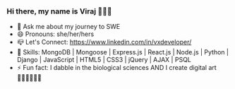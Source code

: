 ### Hi there, my name is Viraj 👩🏻‍💻

- 💬 Ask me about my journey to SWE
- 😄 Pronouns: she/her/hers
- 📪 Let's Connect: https://www.linkedin.com/in/vxdeveloper/
- 🦾 Skills: MongoDB | Mongoose | Express.js | React.js | Node.js | Python | Django | JavaScript | HTML5 | CSS3 | jQuery | AJAX | PSQL
- ⚡ Fun fact: I dabble in the biological sciences AND I create digital art 🧑🏻‍🔬🧑🏻‍🎨
